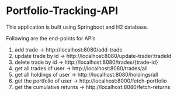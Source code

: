 # Portfolio-Tracking-API

This application is built using Springboot and H2 database.

Following are the end-points for APIs

1. add trade -> http://localhost:8080/add-trade
2. update trade by id -> http://localhost:8080/update-trade/:tradeId
3. delete trade by id -> http://localhost:8080/trades/{trade-id}
4. get all trades of user -> http://localhost:8080/trades/all
5. get all holdings of user -> http://localhost:8080/holdings/all
6. get the portfolio of user -> http://localhost:8000/fetch-portfolio
7. get the cumulative returns -> http://localhost:8080/fetch-returns